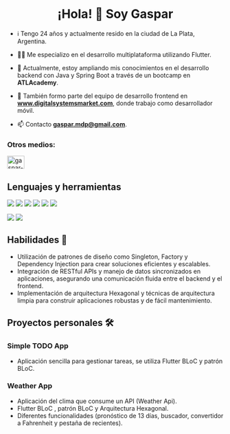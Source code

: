
<h1 align="center">¡Hola! 👋 Soy Gaspar</h1>

- ℹ️ Tengo 24 años y actualmente resido en la ciudad de La Plata, Argentina.
- 👨‍💻 Me especializo en el desarrollo multiplataforma utilizando Flutter.
- 🌱 Actualmente, estoy ampliando mis conocimientos en el desarrollo backend con Java y Spring Boot a través de un bootcamp en **ATLAcademy**.
- 💼 También formo parte del equipo de desarrollo frontend en **www.digitalsystemsmarket.com**, donde trabajo como desarrollador móvil.

- 📫 Contacto **gaspar.mdp@gmail.com**.

<h3 align="left">Otros medios:</h3>
<p align="left">
<a href="https://linkedin.com/in/gaspar-suarez" target="blank"><img align="center" src="https://raw.githubusercontent.com/rahuldkjain/github-profile-readme-generator/master/src/images/icons/Social/linked-in-alt.svg" alt="gaspar-suarez" height="30" width="40" /></a>

 ## Lenguajes y herramientas
 
<img src="https://img.shields.io/badge/Dart-0175C2.svg?style=for-the-badge&logo=Dart&logoColor=white"/> <img src="https://img.shields.io/badge/Flutter-02569B.svg?style=for-the-badge&logo=Flutter&logoColor=white"/> <img src="https://img.shields.io/badge/Git-F05032.svg?style=for-the-badge&logo=Git&logoColor=white"/> <img src="https://img.shields.io/badge/Postman-FF6C37.svg?style=for-the-badge&logo=Postman&logoColor=white"/> <img src="https://img.shields.io/badge/Visual%20Studio-5C2D91.svg?style=for-the-badge&logo=Visual-Studio&logoColor=white"/> <img src="https://img.shields.io/badge/macOS-000000.svg?style=for-the-badge&logo=macOS&logoColor=white"/> 
 
<img src="https://img.shields.io/badge/Spring%20Boot-6DB33F.svg?style=for-the-badge&logo=Spring-Boot&logoColor=white"/> <img src="https://img.shields.io/badge/java-%23ED8B00.svg?style=for-the-badge&logo=openjdk&logoColor=white"/>
 
 
## Habilidades  📖

 - Utilización de patrones de diseño como Singleton, Factory y Dependency Injection para crear soluciones eficientes y escalables.
 - Integración de RESTful APIs y manejo de datos sincronizados en aplicaciones, asegurando una comunicación fluida entre el backend y el frontend.
 - Implementación de arquitectura Hexagonal y técnicas de arquitectura limpia para construir aplicaciones robustas y de fácil mantenimiento.

 ## Proyectos personales  🛠️

 ### Simple TODO App
 
 * Aplicación sencilla para gestionar tareas, se utiliza Flutter BLoC y patrón BLoC.

### Weather App 

 * Aplicación del clima que consume un API (Weather Api).
 * Flutter BLoC , patrón BLoC y Arquitectura Hexagonal.
 * Diferentes funcionalidades (pronóstico de 13 días, buscador, convertidor a Fahrenheit y pestaña de recientes).







